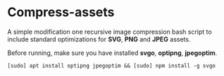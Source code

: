 # Compress-assets

A simple modification one recursive image compression bash script to include standard optimizations for **SVG**, **PNG** and **JPEG** assets.

Before running, make sure you have installed **svgo**, **optipng**, **jpegoptim**.

  `[sudo] apt install optipng jpegoptim && [sudo] npm install -g svgo`

